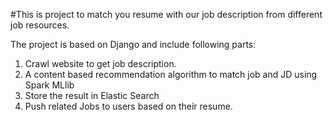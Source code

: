 #This is project to match you resume with our job description from different job resources.

The project is based on Django and include following parts:

1.	Crawl website to get job description.
2.	A content based recommendation algorithm to match job and JD using Spark MLlib
3.	Store the result in Elastic Search
4.	Push related Jobs to users based on their resume.
